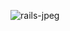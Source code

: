 
![rails-jpeg](https://github.com/HASNAT204/HASNAT204/assets/69316523/ec6de2da-7511-496b-acf6-6cf157802e12)
